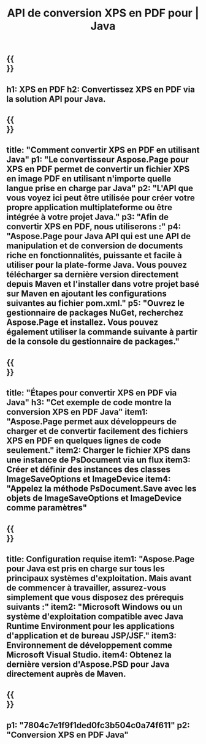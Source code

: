 ﻿---
translation: true
template: /_templates/_conversion-child-java.md
title: API de conversion XPS en PDF pour | Java
url: /java/conversion/xps-to-pdf/
description: Exemple de code de conversion Java pour le format XPS en fichier PDF. Utilisez cet exemple de code pour convertir XPS en PDF dans n'importe quelle application Java Web ou de bureau.
informat: XPS
outformat: PDF
otherformats: EPS PS
---

{{<section banner>}}
---
h1: XPS en PDF
h2: Convertissez XPS en PDF via la solution API pour Java.
---

{{<section overview>}}
---
title: "Comment convertir XPS en PDF en utilisant Java"
p1: "Le convertisseur Aspose.Page pour XPS en PDF permet de convertir un fichier XPS en image PDF en utilisant n'importe quelle langue prise en charge par Java"
p2: "L'API que vous voyez ici peut être utilisée pour créer votre propre application multiplateforme ou être intégrée à votre projet Java."
p3: "Afin de convertir XPS en PDF, nous utiliserons :"
p4: "Aspose.Page pour Java API qui est une API de manipulation et de conversion de documents riche en fonctionnalités, puissante et facile à utiliser pour la plate-forme Java. Vous pouvez télécharger sa dernière version directement depuis Maven et l'installer dans votre projet basé sur Maven en ajoutant les configurations suivantes au fichier pom.xml."
p5: "Ouvrez le gestionnaire de packages NuGet, recherchez Aspose.Page et installez. Vous pouvez également utiliser la commande suivante à partir de la console du gestionnaire de packages."
---

{{<section feature1>}}
---
title: "Étapes pour convertir XPS en PDF via Java"
h3: "Cet exemple de code montre la conversion XPS en PDF Java"
item1: "Aspose.Page permet aux développeurs de charger et de convertir facilement des fichiers XPS en PDF en quelques lignes de code seulement."
item2: Charger le fichier XPS dans une instance de PsDocument via un flux
item3: Créer et définir des instances des classes ImageSaveOptions et ImageDevice
item4: "Appelez la méthode PsDocument.Save avec les objets de ImageSaveOptions et ImageDevice comme paramètres"
---

{{<section feature2>}}
---
title: Configuration requise
item1: "Aspose.Page pour Java est pris en charge sur tous les principaux systèmes d'exploitation. Mais avant de commencer à travailler, assurez-vous simplement que vous disposez des prérequis suivants :"
item2: "Microsoft Windows ou un système d'exploitation compatible avec Java Runtime Environment pour les applications d'application et de bureau JSP/JSF."
item3: Environnement de développement comme Microsoft Visual Studio.
item4: Obtenez la dernière version d'Aspose.PSD pour Java directement auprès de Maven.
---

{{<section gist>}}
---
p1: "7804c7e1f9f1ded0fc3b504c0a74f611"
p2: "Conversion XPS en PDF Java"
---

